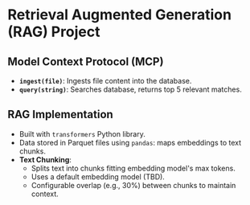 # Retrieval Augmented Generation (RAG) Project

## Model Context Protocol (MCP)
*   **`ingest(file)`**: Ingests file content into the database.
*   **`query(string)`**: Searches database, returns top 5 relevant matches.

## RAG Implementation
*   Built with `transformers` Python library.
*   Data stored in Parquet files using `pandas`: maps embeddings to text chunks.
*   **Text Chunking**:
    *   Splits text into chunks fitting embedding model's max tokens.
    *   Uses a default embedding model (TBD).
    *   Configurable overlap (e.g., 30%) between chunks to maintain context.
